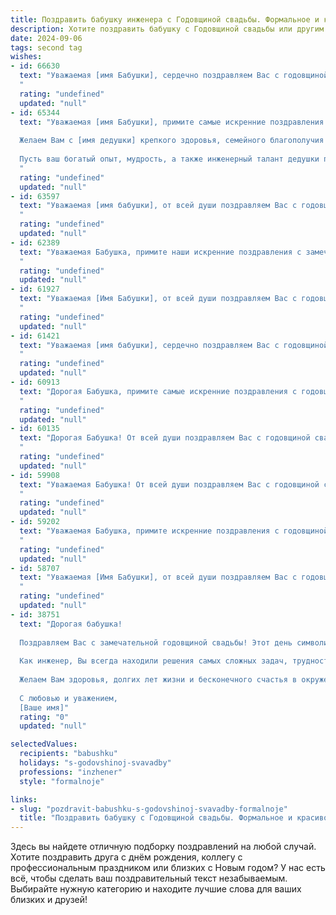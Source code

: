 ```yaml
---
title: Поздравить бабушку инженера с Годовщиной свадьбы. Формальное и красивое
description: Хотите поздравить бабушку с Годовщиной свадьбы или другим праздником? Наш ИИ создаст незабываемое поздравление, а вы обязательно выделитесь среди других.  
date: 2024-09-06
tags: second tag
wishes:
- id: 66630
  text: "Уважаемая [имя Бабушки], сердечно поздравляем Вас с годовщиной свадьбы! Желаем Вам крепкого здоровья, долгих лет жизни, семейного благополучия и  неиссякаемой любви! Пусть Ваш жизненный путь и впредь будет полон радости, тепла, и  взаимопонимания!
  "
  rating: "undefined"
  updated: "null"
- id: 65344
  text: "Уважаемая [имя Бабушки], примите самые искренние поздравления с годовщиной свадьбы!
  
  Желаем Вам с [имя дедушки] крепкого здоровья, семейного благополучия и долгих лет совместной жизни, наполненных любовью, взаимопониманием и радостью!
  
  Пусть ваш богатый опыт, мудрость, а также инженерный талант дедушки продолжают вдохновлять и радовать вас!
  "
  rating: "undefined"
  updated: "null"
- id: 63597
  text: "Уважаемая [имя бабушки], от всей души поздравляем Вас с годовщиной свадьбы! Желаем Вам крепкого здоровья, семейного благополучия и долгих лет жизни, наполненных радостью и любовью. Пусть ваша совместная жизнь, как и ваш профессиональный путь инженера, будет полна ярких достижений и побед!
  "
  rating: "undefined"
  updated: "null"
- id: 62389
  text: "Уважаемая Бабушка, примите наши искренние поздравления с замечательной годовщиной свадьбы! Желаем Вам крепкого здоровья, семейного счастья и благополучия. Пусть ваш богатый жизненный опыт, мудрость и инженерный талант всегда будут источником вдохновения для Вас и Вашей семьи.
  "
  rating: "undefined"
  updated: "null"
- id: 61927
  text: "Уважаемая [Имя Бабушки], от всей души поздравляем Вас с годовщиной свадьбы! Желаем Вам, чтобы Ваша любовь и крепкая семья были для Вас источником радости и вдохновения на долгие годы! Пусть Ваш опыт и мудрость инженера всегда помогают Вам строить светлое будущее!
  "
  rating: "undefined"
  updated: "null"
- id: 61421
  text: "Уважаемая [имя бабушки], сердечно поздравляем Вас с годовщиной свадьбы! Желаем Вам крепкого здоровья, семейного благополучия, радости и любви на долгие годы. Пусть жизненный путь, пройденный рука об руку с любимым человеком, остаётся светлым и счастливым!
  "
  rating: "undefined"
  updated: "null"
- id: 60913
  text: "Дорогая Бабушка, примите самые искренние поздравления с годовщиной Вашей свадьбы! Желаем Вам крепкого здоровья, семейного благополучия и долгих, счастливых лет, полных любви и взаимопонимания. Пусть Ваша жизнь, подобно Вашим инженерным проектам, будет полна точности, надежности и стабильности!
  "
  rating: "undefined"
  updated: "null"
- id: 60135
  text: "Дорогая Бабушка! От всей души поздравляем Вас с годовщиной свадьбы! Желаем Вам крепкого здоровья, семейного благополучия и долгих лет счастливой жизни. Пусть Ваша любовь и верность всегда будут примером для всех нас!
  "
  rating: "undefined"
  updated: "null"
- id: 59908
  text: "Уважаемая Бабушка! От всей души поздравляем Вас с годовщиной свадьбы! Желаем крепкого здоровья, семейного счастья и благополучия. Пусть ваша жизнь, как блестящий инженерный проект, будет полна гармонии, стабильности и радости!
  "
  rating: "undefined"
  updated: "null"
- id: 59202
  text: "Уважаемая Бабушка, примите искренние поздравления с годовщиной Вашей свадьбы! Желаем Вам и Вашему супругу долгих лет совместной жизни, наполненных любовью, счастьем и благополучием. Пусть Ваш инженерный талант и мудрость продолжают вдохновлять и радовать близких.
  "
  rating: "undefined"
  updated: "null"
- id: 58707
  text: "Уважаемая [Имя Бабушки], от всей души поздравляем Вас с годовщиной свадьбы! Желаем Вам крепкого здоровья, семейного благополучия и долгих лет жизни, наполненных любовью и счастьем. Пусть ваша инженерная смекалка и преданность друг другу продолжают вдохновлять и радовать Вас!
  "
  rating: "undefined"
  updated: "null"
- id: 38751
  text: "Дорогая бабушка!
  
  Поздравляем Вас с замечательной годовщиной свадьбы! Этот день символизирует не только годы, прожитые в любви и заботе, но и безграничное счастье, которое Вы создали вместе. Вашей мудрости и умению достигать гармонии в семье можно только позавидовать.
  
  Как инженер, Вы всегда находили решения самых сложных задач, трудности жизни преодолевая с таким же вдохновением и целеустремленностью, как в своей профессии. Ваши навыки и терпение делают вас не только прекрасным специалистом, но и удивительной бабушкой, поддерживающей всех нас своим теплом и добротой.
  
  Желаем Вам здоровья, долгих лет жизни и бесконечного счастья в окружении близких. Пусть каждый новый день дарит радость, а семейное благополучие всегда согревает Ваше сердце.
  
  С любовью и уважением,
  [Ваше имя]"
  rating: "0"
  updated: "null"

selectedValues:
  recipients: "babushku"
  holidays: "s-godovshinoj-svavadby"
  professions: "inzhener"
  style: "formalnoje"

links:
- slug: "pozdravit-babushku-s-godovshinoj-svavadby-formalnoje"
  title: "Поздравить бабушку с Годовщиной свадьбы. Формальное и красивое"
---
```


Здесь вы найдете отличную подборку поздравлений на любой случай. 
Хотите поздравить друга с днём рождения, коллегу с профессиональным праздником или близких с Новым годом? У нас есть всё, чтобы сделать ваш поздравительный текст незабываемым. Выбирайте нужную категорию и находите лучшие слова для ваших близких и друзей!
